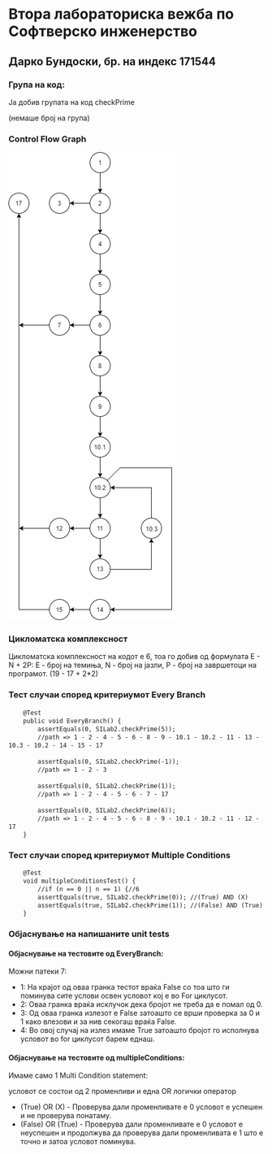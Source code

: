 # Втора лабораториска вежба по Софтверско инженерство
## Дарко Бундоски, бр. на индекс 171544
### Група на код:
Ја добив групата на код checkPrime

(немаше број на група)

### Control Flow Graph

![171544](https://github.com/buda98/SI_lab2_171544/blob/master/CFG.png)

### Цикломатска комплексност
Цикломатска комплексност на кодот е 6, тоа го добив од формулата E - N + 2P:  Е - број на темиња, N - број на јазли, P - број на завршетоци на програмот. (19 - 17 + 2*2) 

### Тест случаи според критериумот Every Branch

	    @Test
	    public void EveryBranch() {
	        assertEquals(0, SILab2.checkPrime(5));
	        //path => 1 - 2 - 4 - 5 - 6 - 8 - 9 - 10.1 - 10.2 - 11 - 13 - 10.3 - 10.2 - 14 - 15 - 17
	        
	        assertEquals(0, SILab2.checkPrime(-1));
	        //path => 1 - 2 - 3
	        
	        assertEquals(0, SILab2.checkPrime(1));
	        //path => 1 - 2 - 4 - 5 - 6 - 7 - 17
	        
	        assertEquals(0, SILab2.checkPrime(6));
	        //path => 1 - 2 - 4 - 5 - 6 - 8 - 9 - 10.1 - 10.2 - 11 - 12 - 17
	    }

### Тест случаи според критериумот Multiple Conditions 
	    @Test
	    void multipleConditionsTest() {
	    	//if (n == 0 || n == 1) {//6
	        assertEquals(true, SILab2.checkPrime(0)); //(True) AND (X)
	        assertEquals(true, SILab2.checkPrime(1)); //(False) AND (True)
	    }

### Објаснување на напишаните unit tests

#### Објаснување на тестовите од EveryBranch:
Mожни патеки 7:
 * 1: На крајот од оваа гранка тестот враќа False со тоа што ги поминува сите услови освен условот кој е во For циклусот.
 * 2: Оваа гранка враќа исклучок дека бројот не треба да е помал од 0.
 * 3: Од оваа гранка излезот е False затоашто се врши проверка за 0 и 1 како влезови и за нив секогаш враќа False.
 * 4: Во овој случај на излез имаме True затоашто бројот го исполнува условот во for циклусот барем еднаш.

#### Објаснување на тестовите од multipleConditions:
Имаме само 1 Multi Condition statement:
 
условот се состои од 2 променливи и една OR логички оператор 
 * (True) OR (X) - Проверува дали променливате е 0 условот е успешен и не проверува понатаму.
 * (False) OR (True) - Проверува дали променливате е 0 условот е неуспешен и продолжува да проверува дали променливата е 1 што е точно и затоа условот поминува.
